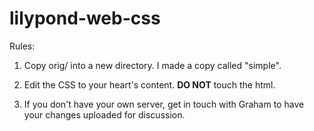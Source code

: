 # lilypond-web-css

Rules:

1. Copy orig/ into a new directory.  I made a copy called
   "simple".

2. Edit the CSS to your heart's content.  **DO NOT** touch the
   html.

3. If you don't have your own server, get in touch with Graham to
   have your changes uploaded for discussion.
